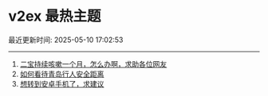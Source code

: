 # v2ex 最热主题

最近更新时间: 2025-05-10 17:02:53

--- 
1. [二宝持续咳嗽一个月，怎么办啊，求助各位网友](https://www.v2ex.com/t/1130809) 
2. [如何看待青岛行人安全距离](https://www.v2ex.com/t/1130812) 
3. [想转到安卓手机了，求建议](https://www.v2ex.com/t/1130815) 
